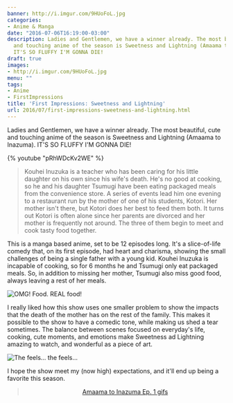 ```yaml
---
banner: http://i.imgur.com/9HUoFoL.jpg
categories:
- Anime & Manga
date: "2016-07-06T16:19:00-03:00"
description: Ladies and Gentlemen, we have a winner already. The most beautiful, cute
  and touching anime of the season is Sweetness and Lightning (Amaama to Inazuma).
  IT'S SO FLUFFY I'M GONNA DIE!
draft: true
images:
- http://i.imgur.com/9HUoFoL.jpg
menu: ""
tags:
- Anime
- FirstImpressions
title: 'First Impressions: Sweetness and Lightning'
url: 2016/07/first-impressions-sweetness-and-lightning.html
---
```


Ladies and Gentlemen, we have a winner already. The most beautiful, cute and touching anime of the season is
Sweetness and Lightning (Amaama to Inazuma). IT'S SO FLUFFY I'M GONNA DIE!

<!--more-->

{% youtube "pRhWDcKv2WE" %}

> Kouhei Inuzuka is a teacher who has been caring for his little daughter on his own since his wife's death.
He's no good at cooking, so he and his daughter Tsumugi have been eating packaged meals from the convenience store.
A series of events lead him one evening to a restaurant run by the mother of one of his students, Kotori.
Her mother isn't there, but Kotori does her best to feed them both. It turns out Kotori is often alone
since her parents are divorced and her mother is frequently not around.
The three of them begin to meet and cook tasty food together.

This is a manga based anime, set to be 12 episodes long. It's a slice-of-life comedy that, on its first episode,
had heart and charisma, showing the small challenges of being a single father with a young kid.
Kouhei Inuzuka is incapable of cooking, so for 6 months he and Tsumugi only eat packaged meals.
So, in addition to missing her mother, Tsumugi also miss good food, always leaving a rest of her meals.

![OMG! Food. REAL food!](http://i.imgur.com/NGfuXAr.gif)

I really liked how this show uses one smaller problem to show the impacts that the death of the mother has
on the rest of the family. This makes it possible to the show to have a comedic tone, while making us shed a tear 
sometimes. The balance between scenes focused on everyday's life, cooking, cute moments, and emotions make 
Sweetness ad Lightning amazing to watch, and wonderful as a piece of art.

![The feels... the feels...](http://i.imgur.com/HT5MZfd.gif)

 I hope the show meet my (now high) expectations, and it'll end up being a favorite this season. 

<div align="center">
<blockquote class="imgur-embed-pub" data-id="a/ecScp" lang="en">
<a href="https://imgur.com/a/ecScp">Amaama to Inazuma Ep. 1 gifs</a></blockquote>
<script async="" charset="utf-8" src="//s.imgur.com/min/embed.js"></script>
</div>
